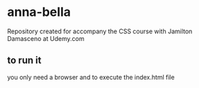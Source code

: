 # anna-bella
Repository created for accompany the CSS course with Jamilton Damasceno at Udemy.com


## to run it
you only need a browser and to execute the index.html file
